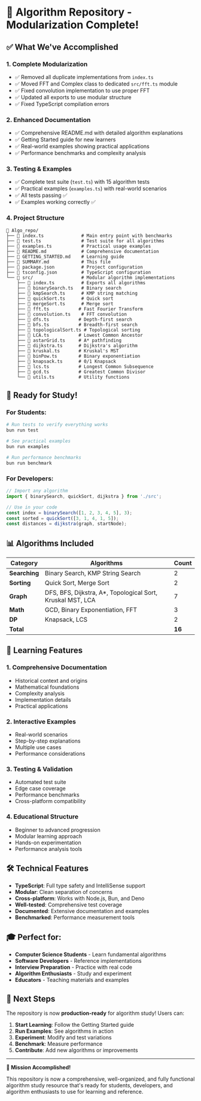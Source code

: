 # 🎉 Algorithm Repository - Modularization Complete!

## ✅ What We've Accomplished

### 1. **Complete Modularization**
- ✅ Removed all duplicate implementations from `index.ts`
- ✅ Moved FFT and Complex class to dedicated `src/fft.ts` module
- ✅ Fixed convolution implementation to use proper FFT
- ✅ Updated all exports to use modular structure
- ✅ Fixed TypeScript compilation errors

### 2. **Enhanced Documentation**
- ✅ Comprehensive README.md with detailed algorithm explanations
- ✅ Getting Started guide for new learners
- ✅ Real-world examples showing practical applications
- ✅ Performance benchmarks and complexity analysis

### 3. **Testing & Examples**
- ✅ Complete test suite (`test.ts`) with 15 algorithm tests
- ✅ Practical examples (`examples.ts`) with real-world scenarios
- ✅ All tests passing ✅
- ✅ Examples working correctly ✅

### 4. **Project Structure**
```
📁 Algo_repo/
├── 📄 index.ts              # Main entry point with benchmarks
├── 📄 test.ts               # Test suite for all algorithms
├── 📄 examples.ts           # Practical usage examples
├── 📄 README.md             # Comprehensive documentation
├── 📄 GETTING_STARTED.md    # Learning guide
├── 📄 SUMMARY.md            # This file
├── 📄 package.json          # Project configuration
├── 📄 tsconfig.json         # TypeScript configuration
└── 📁 src/                  # Modular algorithm implementations
    ├── 📄 index.ts          # Exports all algorithms
    ├── 📄 binarySearch.ts   # Binary search
    ├── 📄 kmpSearch.ts      # KMP string matching
    ├── 📄 quickSort.ts      # Quick sort
    ├── 📄 mergeSort.ts      # Merge sort
    ├── 📄 fft.ts           # Fast Fourier Transform
    ├── 📄 convolution.ts    # FFT convolution
    ├── 📄 dfs.ts           # Depth-first search
    ├── 📄 bfs.ts           # Breadth-first search
    ├── 📄 topologicalSort.ts # Topological sorting
    ├── 📄 LCA.ts           # Lowest Common Ancestor
    ├── 📄 astarGrid.ts     # A* pathfinding
    ├── 📄 dijkstra.ts      # Dijkstra's algorithm
    ├── 📄 kruskal.ts       # Kruskal's MST
    ├── 📄 binPow.ts        # Binary exponentiation
    ├── 📄 knapsack.ts      # 0/1 Knapsack
    ├── 📄 lcs.ts           # Longest Common Subsequence
    ├── 📄 gcd.ts           # Greatest Common Divisor
    └── 📄 utils.ts         # Utility functions
```

## 🚀 Ready for Study!

### **For Students:**
```bash
# Run tests to verify everything works
bun run test

# See practical examples
bun run examples

# Run performance benchmarks
bun run benchmark
```

### **For Developers:**
```typescript
// Import any algorithm
import { binarySearch, quickSort, dijkstra } from './src';

// Use in your code
const index = binarySearch([1, 2, 3, 4, 5], 3);
const sorted = quickSort([3, 1, 4, 1, 5]);
const distances = dijkstra(graph, startNode);
```

## 📊 Algorithms Included

| Category | Algorithms | Count |
|----------|------------|-------|
| **Searching** | Binary Search, KMP String Search | 2 |
| **Sorting** | Quick Sort, Merge Sort | 2 |
| **Graph** | DFS, BFS, Dijkstra, A*, Topological Sort, Kruskal MST, LCA | 7 |
| **Math** | GCD, Binary Exponentiation, FFT | 3 |
| **DP** | Knapsack, LCS | 2 |
| **Total** | | **16** |

## 🎯 Learning Features

### **1. Comprehensive Documentation**
- Historical context and origins
- Mathematical foundations
- Complexity analysis
- Implementation details
- Practical applications

### **2. Interactive Examples**
- Real-world scenarios
- Step-by-step explanations
- Multiple use cases
- Performance considerations

### **3. Testing & Validation**
- Automated test suite
- Edge case coverage
- Performance benchmarks
- Cross-platform compatibility

### **4. Educational Structure**
- Beginner to advanced progression
- Modular learning approach
- Hands-on experimentation
- Performance analysis tools

## 🛠️ Technical Features

- **TypeScript**: Full type safety and IntelliSense support
- **Modular**: Clean separation of concerns
- **Cross-platform**: Works with Node.js, Bun, and Deno
- **Well-tested**: Comprehensive test coverage
- **Documented**: Extensive documentation and examples
- **Benchmarked**: Performance measurement tools

## 🎓 Perfect for:

- **Computer Science Students** - Learn fundamental algorithms
- **Software Developers** - Reference implementations
- **Interview Preparation** - Practice with real code
- **Algorithm Enthusiasts** - Study and experiment
- **Educators** - Teaching materials and examples

## 🚀 Next Steps

The repository is now **production-ready** for algorithm study! Users can:

1. **Start Learning**: Follow the Getting Started guide
2. **Run Examples**: See algorithms in action
3. **Experiment**: Modify and test variations
4. **Benchmark**: Measure performance
5. **Contribute**: Add new algorithms or improvements

---

**🎉 Mission Accomplished!** 

This repository is now a comprehensive, well-organized, and fully functional algorithm study resource that's ready for students, developers, and algorithm enthusiasts to use for learning and reference.
